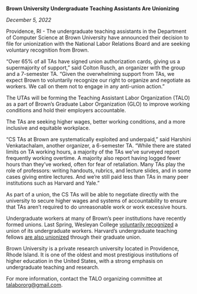 **Brown University Undergraduate Teaching Assistants Are Unionizing**

*December 5, 2022*

Providence, RI - The undergraduate teaching assistants in the Department of Computer Science at Brown University have announced their decision to file for unionization with the National Labor Relations Board and are seeking voluntary recognition from Brown.

“Over 65% of all TAs have signed union authorization cards, giving us a supermajority of support,” said Colton Rusch, an organizer with the group and a 7-semester TA. “Given the overwhelming support from TAs, we expect Brown to voluntarily recognize our right to organize and negotiate as workers. We call on them not to engage in any anti-union action.”

The UTAs will be forming the Teaching Assistant Labor Organization (TALO) as a part of Brown’s Graduate Labor Organization (GLO) to improve working conditions and hold their employers accountable.

The TAs are seeking higher wages, better working conditions, and a more inclusive and equitable workplace.

“CS TAs at Brown are systematically exploited and underpaid,” said Harshini Venkatachalam, another organizer, a 6-semester TA. “While there are stated limits on TA working hours, a majority of the TAs we’ve surveyed report frequently working overtime. A majority also report having logged fewer hours than they’ve worked, often for fear of retaliation. Many TAs play the role of professors: writing handouts, rubrics, and lecture slides, and in some cases giving entire lectures. And we’re still paid less than TAs in many peer institutions such as Harvard and Yale.”

As part of a union, the CS TAs will be able to negotiate directly with the university to secure higher wages and systems of accountability to ensure that TAs aren’t required to do unreasonable work or work excessive hours.

Undergraduate workers at many of Brown’s peer institutions have recently formed unions. Last Spring, Wesleyan College [voluntarily recognized](https://www.middletownpress.com/middletown/article/Wesleyan-undergraduate-student-labor-union-first-17021598.php) a union of its undergraduate workers. Harvard’s undergraduate teaching fellows [are also unionized](https://studentunionization.harvard.edu/contract) through their graduate union.

Brown University is a private research university located in Providence, Rhode Island. It is one of the oldest and most prestigious institutions of higher education in the United States, with a strong emphasis on undergraduate teaching and research.

For more information, contact the TALO organizing committee at [talabororg@gmail.com](mailto:talabororg@gmail.com).